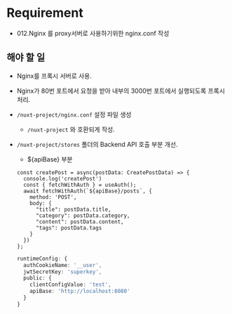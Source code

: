 # Requirement

- 012.Nginx 를 proxy서버로 사용하기위한 nginx.conf 작성

## 해야 할 일

- Nginx를 프록시 서버로 사용.

- Nginx가 80번 포트에서 요청을 받아 내부의 3000번 포트에서 실행되도록 프록시 처리.

- `/nuxt-project/nginx.conf` 설정 파일 생성

  - `/nuxt-project` 와 호환되게 작성.

- `/nuxt-project/stores` 폴더의 Backend API 호출 부분 개선.
  - ${apiBase} 부분
  ```개선이 필요하다고 판단되는 소스 예
  const createPost = async(postData: CreatePostData) => {
    console.log('createPost')
    const { fetchWithAuth } = useAuth();
    await fetchWithAuth(`${apiBase}/posts`, {
      method: 'POST',
      body: {
        "title": postData.title,
        "category": postData.category,
        "content": postData.content,
        "tags": postData.tags
      }
    })
  };
  ```
  ```nuxt.config.ts : apiBase: 'http://localhost:8080' 부분
  runtimeConfig: {
    authCookieName: '__user',
    jwtSecretKey: 'superkey',
    public: {
      clientConfigValue: 'test',
      apiBase: 'http://localhost:8080'
    }
  }
  ```
